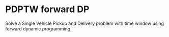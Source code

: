 # PDPTW forward DP
Solve a Single Vehicle Pickup and Delivery problem with time window using forward dynamic programming. 

